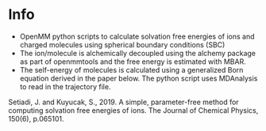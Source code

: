 # Info
* OpenMM python scripts to calculate solvation free energies of ions and charged molecules using spherical boundary conditions (SBC)
* The ion/molecule is alchemically decoupled using the alchemy package as part of openmmtools and the free energy is estimated with MBAR.
* The self-energy of molecules is calculated using a generalized Born equation derived in the paper below. The python script uses MDAnalysis to read in the trajectory file.

Setiadi, J. and Kuyucak, S., 2019. A simple, parameter-free method for computing solvation free energies of ions. The Journal of Chemical Physics, 150(6), p.065101.
